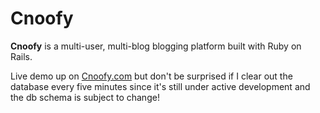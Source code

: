 Cnoofy
======

**Cnoofy** is a multi-user, multi-blog blogging platform built with Ruby on Rails.

Live demo up on [Cnoofy.com](http://cnoofy.com/) but don't be surprised if I clear out the database every five minutes since it's still under active development and the db schema is subject to change!